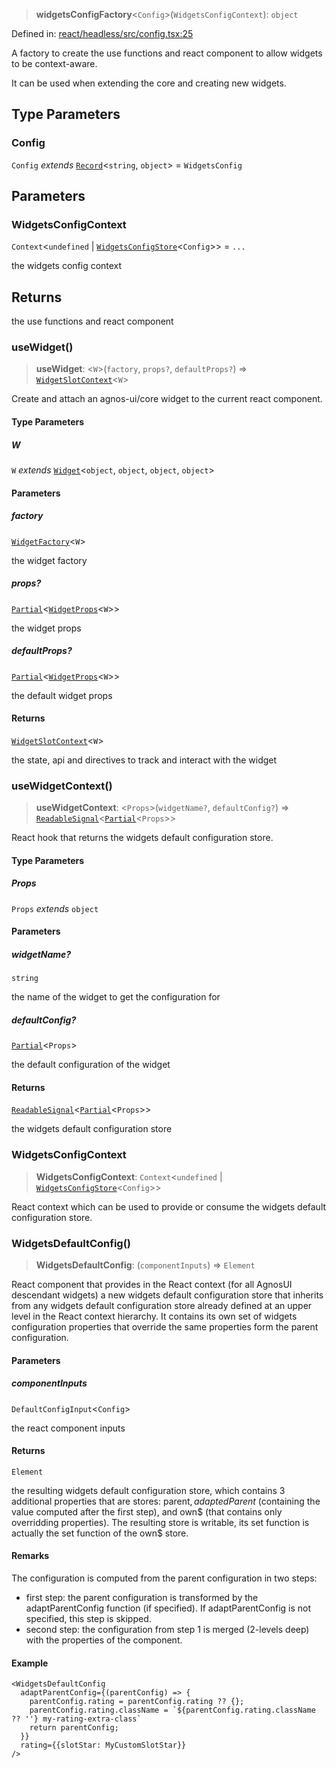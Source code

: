 > **widgetsConfigFactory**\<`Config`\>(`WidgetsConfigContext`): `object`

Defined in: [react/headless/src/config.tsx:25](https://github.com/AmadeusITGroup/AgnosUI/blob/cc106a60435f60bc80ff8e70ab2cbe3220d1407a/react/headless/src/config.tsx#L25)

A factory to create the use functions and react component to allow widgets to be context-aware.

It can be used when extending the core and creating new widgets.

## Type Parameters

### Config

`Config` *extends* [`Record`](https://www.typescriptlang.org/docs/handbook/utility-types.html#recordkeys-type)\<`string`, `object`\> = `WidgetsConfig`

## Parameters

### WidgetsConfigContext

`Context`\<`undefined` \| [`WidgetsConfigStore`](../type-aliases/WidgetsConfigStore.md)\<`Config`\>\> = `...`

the widgets config context

## Returns

the use functions and react component

### useWidget()

> **useWidget**: \<`W`\>(`factory`, `props?`, `defaultProps?`) => [`WidgetSlotContext`](../interfaces/WidgetSlotContext.md)\<`W`\>

Create and attach an agnos-ui/core widget to the current react component.

#### Type Parameters

##### W

`W` *extends* [`Widget`](../interfaces/Widget.md)\<`object`, `object`, `object`, `object`\>

#### Parameters

##### factory

[`WidgetFactory`](../type-aliases/WidgetFactory.md)\<`W`\>

the widget factory

##### props?

[`Partial`](https://www.typescriptlang.org/docs/handbook/utility-types.html#partialtype)\<[`WidgetProps`](../type-aliases/WidgetProps.md)\<`W`\>\>

the widget props

##### defaultProps?

[`Partial`](https://www.typescriptlang.org/docs/handbook/utility-types.html#partialtype)\<[`WidgetProps`](../type-aliases/WidgetProps.md)\<`W`\>\>

the default widget props

#### Returns

[`WidgetSlotContext`](../interfaces/WidgetSlotContext.md)\<`W`\>

the state, api and directives to track and interact with the widget

### useWidgetContext()

> **useWidgetContext**: \<`Props`\>(`widgetName?`, `defaultConfig?`) => [`ReadableSignal`](https://amadeusitgroup.github.io/tansu/interfaces/ReadableSignal.html)\<[`Partial`](https://www.typescriptlang.org/docs/handbook/utility-types.html#partialtype)\<`Props`\>\>

React hook that returns the widgets default configuration store.

#### Type Parameters

##### Props

`Props` *extends* `object`

#### Parameters

##### widgetName?

`string`

the name of the widget to get the configuration for

##### defaultConfig?

[`Partial`](https://www.typescriptlang.org/docs/handbook/utility-types.html#partialtype)\<`Props`\>

the default configuration of the widget

#### Returns

[`ReadableSignal`](https://amadeusitgroup.github.io/tansu/interfaces/ReadableSignal.html)\<[`Partial`](https://www.typescriptlang.org/docs/handbook/utility-types.html#partialtype)\<`Props`\>\>

the widgets default configuration store

### WidgetsConfigContext

> **WidgetsConfigContext**: `Context`\<`undefined` \| [`WidgetsConfigStore`](../type-aliases/WidgetsConfigStore.md)\<`Config`\>\>

React context which can be used to provide or consume the widgets default configuration store.

### WidgetsDefaultConfig()

> **WidgetsDefaultConfig**: (`componentInputs`) => `Element`

React component that provides in the React context (for all AgnosUI descendant widgets) a new widgets default configuration
store that inherits from any widgets default configuration store already defined at an upper level in the React context hierarchy.
It contains its own set of widgets configuration properties that override the same properties form the parent configuration.

#### Parameters

##### componentInputs

`DefaultConfigInput`\<`Config`\>

the react component inputs

#### Returns

`Element`

the resulting widgets default configuration store, which contains 3 additional properties that are stores:
parent$, adaptedParent$ (containing the value computed after the first step), and own$ (that contains only overridding properties).
The resulting store is writable, its set function is actually the set function of the own$ store.

#### Remarks

The configuration is computed from the parent configuration in two steps:
- first step: the parent configuration is transformed by the adaptParentConfig function (if specified).
If adaptParentConfig is not specified, this step is skipped.
- second step: the configuration from step 1 is merged (2-levels deep) with the properties of the component.

#### Example

```tsx
<WidgetsDefaultConfig
  adaptParentConfig={(parentConfig) => {
    parentConfig.rating = parentConfig.rating ?? {};
    parentConfig.rating.className = `${parentConfig.rating.className ?? ''} my-rating-extra-class`
    return parentConfig;
  }}
  rating={{slotStar: MyCustomSlotStar}}
/>
```
